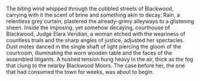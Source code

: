 The biting wind whipped through the cobbled streets of Blackwood, carrying with it the scent of brine and something akin to decay.  Rain, a relentless grey curtain, plastered the already-grimy alleyways to a glistening sheen.  Inside the imposing, yet somehow decaying, courthouse of Blackwood, Judge Elara Veridian, a woman etched with the weariness of countless trials and the sharp angles of justice, adjusted her spectacles.  Dust motes danced in the single shaft of light piercing the gloom of the courtroom, illuminating the worn wooden table and the faces of the assembled litigants.  A hushed tension hung heavy in the air, thick as the fog that clung to the nearby Blackwood Moors.  The case before her, the one that had consumed the town for weeks, was about to begin.
